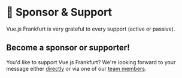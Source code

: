 # :star2: Sponsor & Support

Vue.js Frankfurt is very grateful to every support (active or passive).

<!-- TODO: there is more content on the English page, review! -->

## Become a sponsor or supporter!

You'd like to support Vue.js Frankfurt? We're looking forward to your message either [directly](./contact.md) or via one of our [team members](./team.md).

